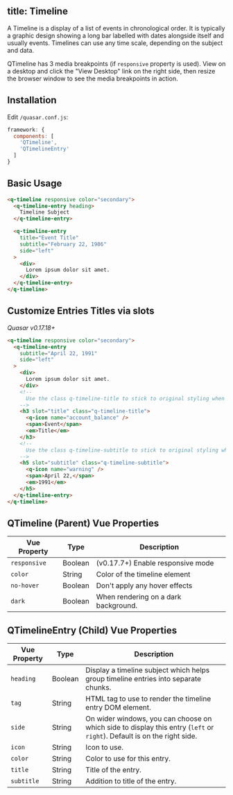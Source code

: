 title: Timeline
---
A Timeline is a display of a list of events in chronological order. It is typically a graphic design showing a long bar labelled with dates alongside itself and usually events. Timelines can use any time scale, depending on the subject and data.

QTimeline has 3 media breakpoints (if `responsive` property is used). View on a desktop and click the "View Desktop" link on the right side, then resize the browser window to see the media breakpoints in action.
<input type="hidden" data-fullpage-demo="other-components/timeline">

## Installation
Edit `/quasar.conf.js`:
```js
framework: {
  components: [
    'QTimeline',
    'QTimelineEntry'
  ]
}
```

## Basic Usage
```html
<q-timeline responsive color="secondary">
  <q-timeline-entry heading>
    Timeline Subject
  </q-timeline-entry>

  <q-timeline-entry
    title="Event Title"
    subtitle="February 22, 1986"
    side="left"
  >
    <div>
      Lorem ipsum dolor sit amet.
    </div>
  </q-timeline-entry>
</q-timeline>
```
## Customize Entries Titles via slots
*Quasar v0.17.18+*

```html
<q-timeline responsive color="secondary">
  <q-timeline-entry
    subtitle="April 22, 1991"
    side="left"
  >
    <div>
      Lorem ipsum dolor sit amet.
    </div>
    <!--
      Use the class q-timeline-title to stick to original styling when using slots
    -->
    <h3 slot="title" class="q-timeline-title">
      <q-icon name="account_balance" />
      <span>Event</span>
      <em>Title</em>
    </h3>
    <!--
      Use the class q-timeline-subtitle to stick to original styling when using slots
    -->
    <h5 slot="subtitle" class="q-timeline-subtitle">
      <q-icon name="warning" />
      <span>April 22,</span>
      <em>1991</em>
    </h5>
  </q-timeline-entry>
</q-timeline>
```


## QTimeline (Parent) Vue Properties
| Vue Property | Type    | Description                            |
| ---          | ---     | ---                                    |
| `responsive` | Boolean | (v0.17.7+) Enable responsive mode |
| `color` | String  | Color of the timeline element |
| `no-hover` | Boolean | Don't apply any hover effects |
| `dark` | Boolean | When rendering on a dark background. |

## QTimelineEntry (Child) Vue Properties
| Vue Property | Type    | Description |
| ---          | ---     | ---         |
| `heading` | Boolean | Display a timeline subject which helps group timeline entries into separate chunks. |
| `tag` | String | HTML tag to use to render the timeline entry DOM element. |
| `side` | String | On wider windows, you can choose on which side to display this entry (`left` or `right`). Default is on the right side. |
| `icon` | String | Icon to use. |
| `color` | String | Color to use for this entry. |
| `title` | String | Title of the entry. |
| `subtitle` | String | Addition to title of the entry. |
